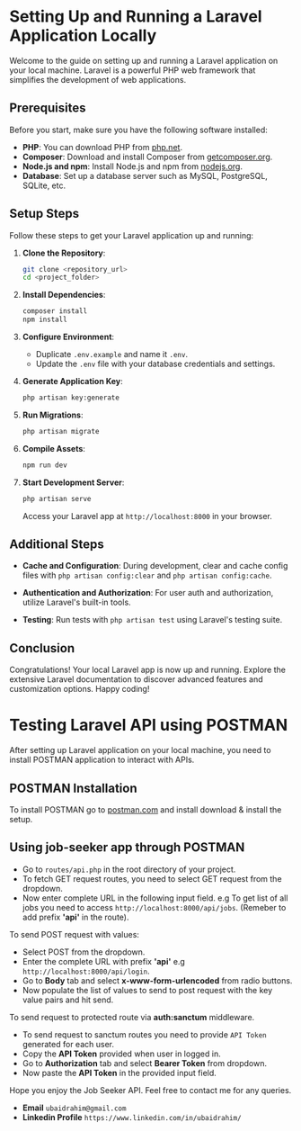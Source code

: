 # Setting Up and Running a Laravel Application Locally

Welcome to the guide on setting up and running a Laravel application on your local machine. Laravel is a powerful PHP web framework that simplifies the development of web applications.

## Prerequisites

Before you start, make sure you have the following software installed:

- **PHP**: You can download PHP from [php.net](https://www.php.net/downloads.php).
- **Composer**: Download and install Composer from [getcomposer.org](https://getcomposer.org/download/).
- **Node.js and npm**: Install Node.js and npm from [nodejs.org](https://nodejs.org/).
- **Database**: Set up a database server such as MySQL, PostgreSQL, SQLite, etc.

## Setup Steps

Follow these steps to get your Laravel application up and running:

1. **Clone the Repository**:

    ```bash
    git clone <repository_url>
    cd <project_folder>
    ```

2. **Install Dependencies**:

    ```bash
    composer install
    npm install
    ```

3. **Configure Environment**:

    - Duplicate `.env.example` and name it `.env`.
    - Update the `.env` file with your database credentials and settings.

4. **Generate Application Key**:

    ```bash
    php artisan key:generate
    ```

5. **Run Migrations**:

    ```bash
    php artisan migrate
    ```

6. **Compile Assets**:

    ```bash
    npm run dev
    ```

7. **Start Development Server**:

    ```bash
    php artisan serve
    ```

    Access your Laravel app at `http://localhost:8000` in your browser.

## Additional Steps

- **Cache and Configuration**: During development, clear and cache config files with `php artisan config:clear` and `php artisan config:cache`.

- **Authentication and Authorization**: For user auth and authorization, utilize Laravel's built-in tools.

- **Testing**: Run tests with `php artisan test` using Laravel's testing suite.

## Conclusion

Congratulations! Your local Laravel app is now up and running. Explore the extensive Laravel documentation to discover advanced features and customization options. Happy coding!

# Testing Laravel API using POSTMAN

After setting up Laravel application on your local machine, you need to install POSTMAN application to interact with APIs.

## POSTMAN Installation

To install POSTMAN go to [postman.com](https://www.postman.com/downloads/) and install download & install the setup.

## Using job-seeker app through POSTMAN

- Go to `routes/api.php` in the root directory of your project.
- To fetch GET request routes, you need to select GET request from the dropdown.
- Now enter complete URL in the following input field. e.g To get list of all jobs you need to access `http://localhost:8000/api/jobs`. (Remeber to add prefix **'api'** in the route).

To send POST request with values:

- Select POST from the dropdown.
- Enter the complete URL with prefix **'api'** e.g `http://localhost:8000/api/login`.
- Go to **Body** tab and select **x-www-form-urlencoded** from radio buttons.
- Now populate the list of values to send to post request with the key value pairs and hit send.

To send request to protected route via **auth:sanctum** middleware.

- To send request to sanctum routes you need to provide `API Token` generated for each user.
- Copy the **API Token** provided when user in logged in.
- Go to **Authorization** tab and select **Bearer Token** from dropdown.
- Now paste the **API Token** in the provided input field.

Hope you enjoy the Job Seeker API. Feel free to contact me for any queries.

- **Email** `ubaidrahim@gmail.com`
- **Linkedin Profile** `https://www.linkedin.com/in/ubaidrahim/`